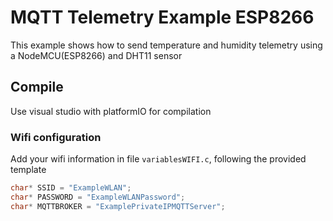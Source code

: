 
# MQTT Telemetry Example ESP8266

This example shows how to send temperature and humidity telemetry using a NodeMCU(ESP8266) and DHT11 sensor

## Compile

Use visual studio with platformIO for compilation

### Wifi configuration

Add your wifi information in file `variablesWIFI.c`, following the provided template

````c
char* SSID = "ExampleWLAN";
char* PASSWORD = "ExampleWLANPassword";
char* MQTTBROKER = "ExamplePrivateIPMQTTServer";
````